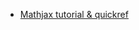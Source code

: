 - [Mathjax tutorial & quickref](https://math.meta.stackexchange.com/questions/5020/mathjax-basic-tutorial-and-quick-reference)
